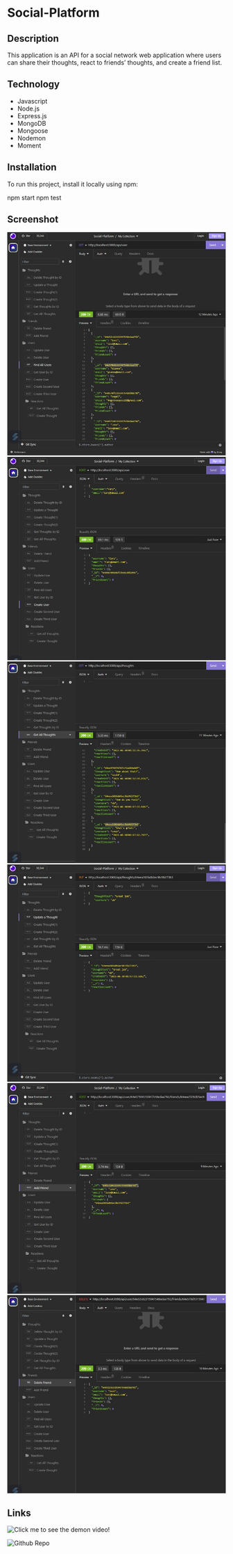 # Social-Platform

## Description
This application is an API for a social network web application where users can share their thoughts, react to friends’ thoughts, and create a friend list.

## Technology
* Javascript
* Node.js
* Express.js
* MongoDB
* Mongoose
* Nodemon
* Moment

## Installation
To run this project, install it locally using npm:

npm start
npm test

## Screenshot
![Find All Users](images/FindAllUsers.jpg)
![Create User](images/CreateUser.jpg)
![Get All Thoughts](images/GetAllThoughts.jpg)
![Update A Thought](images/UpdateAThought.jpg)
![Add Friend](images/AddFriend.jpg)
![Delete Friend](images/DeleteFriend.jpg)



## Links

![Click me to see the demon video!](https://drive.google.com/file/d/1irzvSVWPWSK3F1DdIPjVAKapVeyAWbXQ/view)

![Github Repo](https://github.com/Lexxvasquez/Social-Platform)
